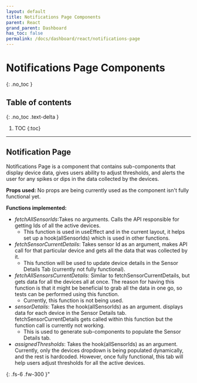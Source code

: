 ```yaml
---  
layout: default  
title: Notifications Page Components
parent: React  
grand_parent: Dashboard
has_toc: false
permalink: /docs/dashboard/react/notifications-page
---  
```


# Notifications Page Components
{: .no_toc }



## Table of contents
{: .no_toc .text-delta }

1. TOC
{:toc}

---

## Notification Page

Notifications Page is a component that contains sub-components that display device data, gives users ability to adjust thresholds, and alerts the user for any spikes or dips in the data collected by the devices.

**Props used:**
No props are being currently used as the component isn't fully functional yet.

**Functions implemented:**
- *fetchAllSensorIds*:Takes no arguments. Calls the API responsible for getting Ids of all the active devices. 
    - This function is used in useEffect and in the current layout, it helps set up a hook(allSensorIds) which is used in other functions.
- *fetchSensorCurrentDetails*: Takes sensor Id as an argument, makes API call for that particular device and gets all the data that was collected by it. 
    - This function will be used to update device details in the Sensor Details Tab (currently not fully functional).
- *fetchAllSensorsCurrentDetails*: Similar to fetchSensorCurrentDetails, but gets data for all the devices all at once. The reason for having this function is that it might be beneficial to grab all the data in one go, so tests can be performed using this function.  
    - Currently, this function is not being used.
- *sensorDetails*: Takes the hook(allSensorIds) as an argument. displays data for each device in the Sensor Details tab. fetchSensorCurrentDetails gets called within this function but the function call is currently not working.
    - This is used to generate sub-components to populate the Sensor Details tab.
- *assignedThresholds*: Takes the hook(allSensorIds) as an argument. Currently, only the devices dropdown is being populated dynamically, and the rest is hardcoded. However, once fully functional, this tab will help users adjust thresholds for all the active devices.

{: .fs-6 .fw-300 }"